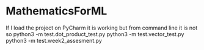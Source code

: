 # MathematicsForML

If I load the project on PyCharm it is working but from command line it is not so
python3 -m test.dot_product_test.py
python3 -m test.vector_test.py
python3 -m test.week2_assesment.py
